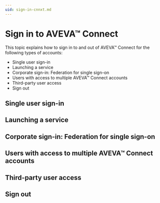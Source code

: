 ```yaml
---
uid: sign-in-cnnxt.md
---
```


# Sign in to AVEVA™ Connect

This topic explains how to sign in to and out of AVEVA™ Connect for the following types of accounts:

* Single user sign-in
* Launching a service
* Corporate sign-in: Federation for single sign-on
* Users with access to multiple AVEVA™ Connect accounts
* Third-party user access
* Sign out

## Single user sign-in


## Launching a service


## Corporate sign-in: Federation for single sign-on


## Users with access to multiple AVEVA™ Connect accounts


## Third-party user access


## Sign out